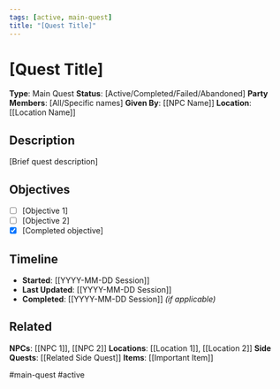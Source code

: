 ```yaml
---
tags: [active, main-quest]
title: "[Quest Title]"
---
```


# [Quest Title]

**Type**: Main Quest
**Status**: [Active/Completed/Failed/Abandoned]
**Party Members**: [All/Specific names]
**Given By**: [[NPC Name]]
**Location**: [[Location Name]]

## Description

[Brief quest description]

## Objectives

- [ ] [Objective 1]
- [ ] [Objective 2]
- [x] [Completed objective]

## Timeline

- **Started**: [[YYYY-MM-DD Session]]
- **Last Updated**: [[YYYY-MM-DD Session]]
- **Completed**: [[YYYY-MM-DD Session]] *(if applicable)*

## Related

**NPCs**: [[NPC 1]], [[NPC 2]]
**Locations**: [[Location 1]], [[Location 2]]
**Side Quests**: [[Related Side Quest]]
**Items**: [[Important Item]]

#main-quest #active
